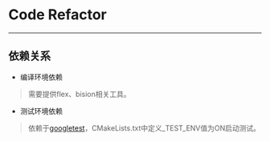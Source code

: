 # Code Refactor
---
## 依赖关系
* 编译环境依赖
>需要提供flex、bision相关工具。
* 测试环境依赖
>依赖于[googletest](https://github.com/google/googletest)，CMakeLists.txt中定义_TEST_ENV值为ON启动测试。
